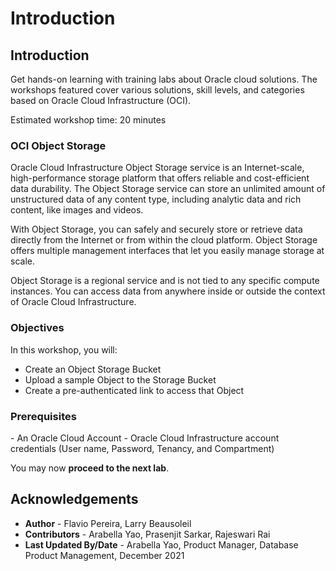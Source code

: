 # Introduction

## Introduction
Get hands-on learning with training labs about Oracle cloud solutions. The workshops featured cover various solutions, skill levels, and categories based on Oracle Cloud Infrastructure (OCI).

Estimated workshop time: 20 minutes

### OCI Object Storage

Oracle Cloud Infrastructure Object Storage service is an Internet-scale, high-performance storage platform that offers reliable and cost-efficient data durability. The Object Storage service can store an unlimited amount of unstructured data of any content type, including analytic data and rich content, like images and videos.

With Object Storage, you can safely and securely store or retrieve data directly from the Internet or from within the cloud platform. Object Storage offers multiple management interfaces that let you easily manage storage at scale.

Object Storage is a regional service and is not tied to any specific compute instances. You can access data from anywhere inside or outside the context of Oracle Cloud Infrastructure.

### Objectives
In this workshop, you will:
- Create an Object Storage Bucket
- Upload a sample Object to the Storage Bucket
- Create a pre-authenticated link to access that Object

### Prerequisites
  <if type="freetier">
  - An Oracle Cloud Account 
  <if type="livelabs">
  - Oracle Cloud Infrastructure account credentials (User name, Password, Tenancy, and Compartment) 
  </if>

You may now **proceed to the next lab**.

## Acknowledgements

- **Author** - Flavio Pereira, Larry Beausoleil 
- **Contributors** - Arabella Yao, Prasenjit Sarkar, Rajeswari Rai
- **Last Updated By/Date** - Arabella Yao, Product Manager, Database Product Management, December 2021

